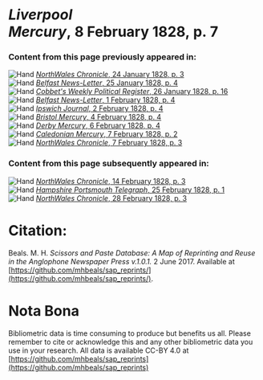# *Liverpool Mercury*, 8 February 1828, p. 7  
  
### Content from this page previously appeared in:  
![Hand](http://scissorsandpaste.net/wp-content/uploads/2017/06/smallhandpointer.png) [*NorthWales Chronicle*, 24 January 1828, p. 3](https://mhbeals.github.io/sap_html/NorthWales-Chronicle/NorthWales-Chronicle-24-January-1828-p-3)  
![Hand](http://scissorsandpaste.net/wp-content/uploads/2017/06/smallhandpointer.png) [*Belfast News-Letter*, 25 January 1828, p. 4](https://mhbeals.github.io/sap_html/Belfast-News-Letter/Belfast-News-Letter-25-January-1828-p-4)  
![Hand](http://scissorsandpaste.net/wp-content/uploads/2017/06/smallhandpointer.png) [*Cobbet's Weekly Political Register*, 26 January 1828, p. 16](https://mhbeals.github.io/sap_html/Cobbet's-Weekly-Political-Register/Cobbet's-Weekly-Political-Register-26-January-1828-p-16)  
![Hand](http://scissorsandpaste.net/wp-content/uploads/2017/06/smallhandpointer.png) [*Belfast News-Letter*, 1 February 1828, p. 4](https://mhbeals.github.io/sap_html/Belfast-News-Letter/Belfast-News-Letter-1-February-1828-p-4)  
![Hand](http://scissorsandpaste.net/wp-content/uploads/2017/06/smallhandpointer.png) [*Ipswich Journal*, 2 February 1828, p. 4](https://mhbeals.github.io/sap_html/Ipswich-Journal/Ipswich-Journal-2-February-1828-p-4)  
![Hand](http://scissorsandpaste.net/wp-content/uploads/2017/06/smallhandpointer.png) [*Bristol Mercury*, 4 February 1828, p. 4](https://mhbeals.github.io/sap_html/Bristol-Mercury/Bristol-Mercury-4-February-1828-p-4)  
![Hand](http://scissorsandpaste.net/wp-content/uploads/2017/06/smallhandpointer.png) [*Derby Mercury*, 6 February 1828, p. 4](https://mhbeals.github.io/sap_html/Derby-Mercury/Derby-Mercury-6-February-1828-p-4)  
![Hand](http://scissorsandpaste.net/wp-content/uploads/2017/06/smallhandpointer.png) [*Caledonian Mercury*, 7 February 1828, p. 2](https://mhbeals.github.io/sap_html/Caledonian-Mercury/Caledonian-Mercury-7-February-1828-p-2)  
![Hand](http://scissorsandpaste.net/wp-content/uploads/2017/06/smallhandpointer.png) [*NorthWales Chronicle*, 7 February 1828, p. 3](https://mhbeals.github.io/sap_html/NorthWales-Chronicle/NorthWales-Chronicle-7-February-1828-p-3)  
  
### Content from this page subsequently appeared in:  
![Hand](http://scissorsandpaste.net/wp-content/uploads/2017/06/smallhandpointer.png) [*NorthWales Chronicle*, 14 February 1828, p. 3](https://mhbeals.github.io/sap_html/NorthWales-Chronicle/NorthWales-Chronicle-14-February-1828-p-3)  
![Hand](http://scissorsandpaste.net/wp-content/uploads/2017/06/smallhandpointer.png) [*Hampshire Portsmouth Telegraph*, 25 February 1828, p. 1](https://mhbeals.github.io/sap_html/Hampshire-Portsmouth-Telegraph/Hampshire-Portsmouth-Telegraph-25-February-1828-p-1)  
![Hand](http://scissorsandpaste.net/wp-content/uploads/2017/06/smallhandpointer.png) [*NorthWales Chronicle*, 28 February 1828, p. 3](https://mhbeals.github.io/sap_html/NorthWales-Chronicle/NorthWales-Chronicle-28-February-1828-p-3)  


# Citation: 

Beals. M. H. *Scissors and Paste Database: A Map of Reprinting and Reuse in the Anglophone Newspaper Press v.1.0.1.* 2 June 2017. Available at [https://github.com/mhbeals/sap_reprints/](https://github.com/mhbeals/sap_reprints/). 

# Nota Bona

Bibliometric data is time consuming to produce but benefits us all. Please remember to cite or acknowledge this and any other bibliometric data you use in your research. All data is available CC-BY 4.0 at [https://github.com/mhbeals/sap_reprints](https://github.com/mhbeals/sap_reprints)